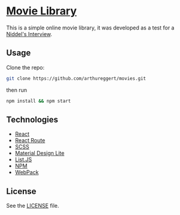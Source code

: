 # [Movie Library](https://github.com/arthureggert/movies)

This is a simple online movie library, it was developed as a test for a [Niddel's Interview](http://www.niddel.com/).

## Usage

Clone the repo:
```bash
git clone https://github.com/arthureggert/movies.git
```

then run 

```bash
npm install && npm start
```

## Technologies

* [React](https://facebook.github.io/react/) 
* [React Route](https://github.com/reacttraining/react-router) 
* [SCSS](http://sass-lang.com)
* [Material Design Lite](https://getmdl.io)
* [List.JS](http://listjs.com)
* [NPM](https://www.npmjs.com/)
* [WebPack](https://webpack.js.org/)



## License

See the [LICENSE](https://github.com/arthureggert/movies/blob/master/LICENSE.md) file.
